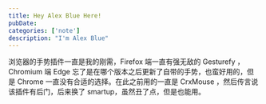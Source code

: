 ```yaml
---
title: Hey Alex Blue Here!
pubDate: 
categories: ['note']
description: "I'm Alex Blue"
---
```


浏览器的手势插件一直是我的刚需，Firefox 端一直有强无敌的 Gesturefy ，Chromium 端 Edge 忘了是在哪个版本之后更新了自带的手势，也蛮好用的，但是 Chrome 一直没有合适的选择。在此之前用的一直是 CrxMouse ，然后传言说该插件有后门，后来换了 smartup，虽然丑了点，但是也能用。